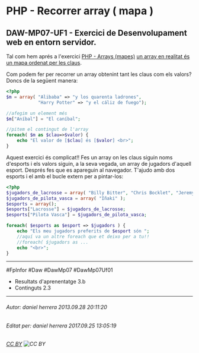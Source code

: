# PHP - Recorrer array ( mapa )
## DAW-MP07-UF1 - Exercici de Desenvolupament web en entorn servidor.
Tal com hem aprés a l'exercici [PHP - Arrays (mapes)](/DAW/DAW-MP07/DAW-MP07-UF1/php-arrays-mapes/readme.md) [un array en realitat és un mapa ordenat per les claus](http://www.php.net/manual/es/language.types.array.php).

Com podem fer per recorrer un array obtenint tant les claus com els valors? Doncs de la següent manera:


```php
<?php
$m = array( "Alibaba" => "y los quarenta ladrones",
            "Harry Potter" => "y el cáliz de fuego");

//afegim un element més
$m["Aníbal"] = "El caníbal";

//pitem el contingut de l'array
foreach( $m as $clau=>$valor) {
	echo "El valor de [$clau] és [$valor] <br>";
}
```

Aquest exercici és complicat!! Fes un array on les claus siguin noms d'esports i els valors siguin, a la seva vegada, un array de jugadors d'aquell esport. Després fes que es apareguin al navegador. T'ajudo amb dos esports i el amb el bucle extern per a pintar-los:

```php
<?php
$jugadors_de_lacrosse = array( "Billy Bitter", "Chris Bocklet", "Jeremy Boltus" );
$jugadors_de_pilota_vasca = array( "Iñaki" );
$esports = array();
$esports["Lacrosse"] = $jugadors_de_lacrosse;
$esports["Pilota Vasca"] = $jugadors_de_pilota_vasca;

foreach( $esports as $esport => $jugadors ) {
	echo "Els meu jugadors preferits de $esport són ";
	//aquí va un altre foreach que et deixo per a tu!!
    //foreach( $jugadors as ...
    echo "<br>";
}
```

---

#FpInfor #Daw #DawMp07 #DawMp07Uf01

* Resultats d'aprenentatge 3.b
* Continguts 2.3
---

###### Autor: daniel herrera 2013.09.28 20:11:20
###### Editat per: daniel herrera 2017.09.25 13:05:19
###### [CC BY](https://creativecommons.org/licenses/by/4.0/) ![CC BY](https://licensebuttons.net/l/by/3.0/80x15.png)
